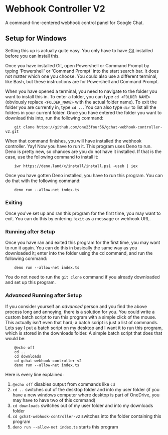 # Webhook Controller V2

A command-line-centered webhook control panel for Google Chat. 

## Setup for Windows

Setting this up is actually quite easy. You only have to have [Git](https://git-scm.com/downloads) installed before you can install this.  

Once you have installed Git, open Powershell or Command Prompt by typing 'Powershell' or 'Command Prompt' into the start search bar. It does not matter which one you choose. You could also use a different terminal, like Bash, but these instructions are for Powershell and Command Prompt.  

When you have opened a terminal, you need to navigate to the folder you want to install this in. To enter a folder, you can type  `cd <FOLDER_NAME>` (obviously replace `<FOLDER_NAME>` with the actual folder name). To exit the folder you are currently in, type `cd ..`. You can also type `dir` to list all the folders in your current folder. Once you have entered the folder you want to download this into, run the following command:

        git clone https://github.com/one23four56/gchat-webhook-controller-v2.git
        
When that command finishes, you will have installed the webhook controller. Yay! Now you have to run it. This program uses Deno to run. Deno is pretty new, so chances are you do not have it installed. If that is the case, use the following command to install it:

        iwr https://deno.land/x/install/install.ps1 -useb | iex

Once you have gotten Deno installed, you have to run this program. You can do that with the following command:

        deno run --allow-net index.ts

### Exiting 

Once you've set up and ran this program for the first time, you may want to exit. You can do this by entering `!exit` as a message or webhook URL. 

### Running after Setup

Once you have ran and exited this program for the first time, you may want to run it again. You can do this in basically the same way as you downloaded it; enter into the folder using the cd command, and run the following command: 

        deno run --allow-net index.ts

You do not need to run the `git clone` command if you already downloaded and set up this program. 

### *Advanced* Running after Setup 

If you consider yourself an *advanced* person and you find the above process long and annoying, there is a solution for you. You could write a custom batch script to run this program with a simple click of the mouse. This actually isn't even that hard; a batch script is just a list of commands. Lets say I put a batch script on my desktop and I want it to run this program, which is stored in the downloads folder. A simple batch script that does that would be:

        @echo off 
        cd ..
        cd downloads 
        cd gchat-webhook-controller-v2
        deno run --allow-net index.ts
        
Here is every line explained: 

1. `@echo off` disables output from commands like `cd`
2. `cd ..` switches out of the desktop folder and into my user folder (if you have a new windows computer where desktop is part of OneDrive, you may have to have two of this command)
3. `cd downloads` switches out of my user folder and into my downloads folder
4. `cd gchat-webhook-controller-v2` switches into the folder containing this program 
5. `deno run --allow-net index.ts` starts this program
